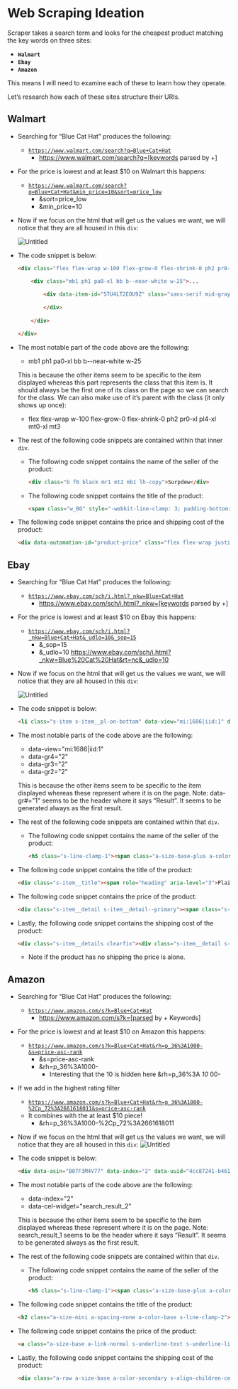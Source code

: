 # Web Scraping Ideation

Scraper takes a search term and looks for the cheapest product matching the key words on three sites:

- **`Walmart`**
- **`Ebay`**
- **`Amazon`**

This means I will need to examine each of these to learn how they operate.

Let’s research how each of these sites structure their URIs.

## Walmart

- Searching for “Blue Cat Hat” produces the following:
    - [`https://www.walmart.com/search?q=Blue+Cat+Hat`](https://www.walmart.com/search?q=Blue+Cat+Hat)
        - https://www.walmart.com/search?q=[keywords parsed by +]
- For the price is lowest and at least $10 on Walmart this happens:
    - [`https://www.walmart.com/search?q=Blue+Cat+Hat&min_price=10&sort=price_low`](https://www.walmart.com/search?q=Blue+Cat+Hat&min_price=10&sort=price_low)
        - &sort=price_low
        - &min_price=10

- Now if we focus on the html that will get us the values we want, we will notice that they are all housed in this `div`:
    
    ![Untitled](Web%20Scraping%20Ideation/Untitled.png)
    

- The code snippet is below:
    
    ```html
    <div class="flex flex-wrap w-100 flex-grow-0 flex-shrink-0 ph2 pr0-xl pl4-xl mt0-xl mt3">...
    
    	<div class="mb1 ph1 pa0-xl bb b--near-white w-25">...
    		
    		<div data-item-id="5TU4LT2EOU9Z" class="sans-serif mid-gray relative flex flex-column w-100 hide-child-opacity">...
    		
    		</div>
    	
    	</div>
    
    </div>
    ```
    

- The most notable part of the code above are the following:
    - mb1 ph1 pa0-xl bb b--near-white w-25
    
    This is because the other items seem to be specific to the item displayed whereas this part represents the class that this item is. It should always be the first one of its class on the page so we can search for the class. We can also make use of it’s parent with the class (it only shows up once):
    
    - flex flex-wrap w-100 flex-grow-0 flex-shrink-0 ph2 pr0-xl pl4-xl mt0-xl mt3
- The rest of the following code snippets are contained within that inner `div`.
    - The following code snippet contains the name of the seller of the product:
        
        ```html
        <div class="b f6 black mr1 mt2 mb1 lh-copy">Surpdew</div>
        ```
        
    - The following code snippet contains the title of the product:
        
        ```html
        <span class="w_BO" style="-webkit-line-clamp: 3; padding-bottom: 0em; margin-bottom: 0em;"><span data-automation-id="product-title" class="f6 f5-l normal dark-gray mb0 mt1 lh-title">Pet Accessories Clearance Bibs Pet Saliva Towel Halloween With Costume Puppy Decor Hats For Small Cat Dog Blue</span></span>
        ```
        

- The following code snippet contains the price and shipping cost of the product:
    
    ```html
    <div data-automation-id="product-price" class="flex flex-wrap justify-start items-center lh-title mb2 mb1-m"><div class="b black f5 mr1 mr2-xl lh-copy f4-l" aria-hidden="true">$3.62</div><span class="w_BR">current price $3.62</span><div class="f7 f6-l gray mr1 strike" aria-hidden="true">$7.39</div><span class="w_BR">was $7.39</span><div class="f7 f6-l gray">+$3.49 shipping</div></div>
    ```
    

## Ebay

- Searching for “Blue Cat Hat” produces the following:
    - [`https://www.ebay.com/sch/i.html?_nkw=Blue+Cat+Hat`](https://www.ebay.com/sch/i.html?_nkw=Blue+Cat+Hat)
        - https://www.ebay.com/sch/i.html?_nkw=[keywords parsed by +]
- For the price is lowest and at least $10 on Ebay this happens:
    - [`https://www.ebay.com/sch/i.html?_nkw=Blue+Cat+Hat&_udlo=10&_sop=15`](https://www.ebay.com/sch/i.html?_nkw=Blue+Cat+Hat&_udlo=10&_sop=15)
        - &_sop=15
        - &_udlo=10
        https://www.ebay.com/sch/i.html?_nkw=Blue%20Cat%20Hat&rt=nc&_udlo=10

- Now if we focus on the html that will get us the values we want, we will notice that they are all housed in this `div`:
    
    ![Untitled](Web%20Scraping%20Ideation/Untitled%201.png)
    

- The code snippet is below:
    
    ```html
    <li class="s-item s-item__pl-on-bottom" data-view="mi:1686|iid:1" data-gr4="2" data-gr3="2" data-gr2="2">...</li>
    ```
    

- The most notable parts of the code above are the following:
    - data-view="mi:1686|iid:1"
    - data-gr4="2"
    - data-gr3="2"
    - data-gr2="2"
    
    This is because the other items seem to be specific to the item displayed whereas these represent where it is on the page. Note: data-gr#="1" seems to be the header where it says “Result”. It seems to be generated always as the first result.
    
- The rest of the following code snippets are contained within that `div`.
    - The following code snippet contains the name of the seller of the product:
        
        ```html
        <h5 class="s-line-clamp-1"><span class="a-size-base-plus a-color-base">Moonker</span></h5>
        
        ```
        

- The following code snippet contains the title of the product:
    
    ```html
    <div class="s-item__title"><span role="heading" aria-level="3">Plain Beanie Cat Ears Bunny Cuffed Warm Ski Winter Knitted Cap Hat Fashion Cute</span></div>
    ```
    

- The following code snippet contains the price of the product:
    
    ```html
    <div class="s-item__detail s-item__detail--primary"><span class="s-item__price">$4.89</span></div>
    ```
    
- Lastly, the following code snippet contains the shipping cost of the product:
    
    ```html
    <div class="s-item__details clearfix"><div class="s-item__detail s-item__detail--primary"><span class="s-item__price">$1.39</span></div><div class="s-item__detail s-item__detail--primary"><span class="s-item__trending-price">Was: <span class="clipped">Previous Price</span><span class="STRIKETHROUGH">$1.99</span></span>&ensp;&ensp;<span class="s-item__discount s-item__discount"><span class="BOLD">30% off</span></span></div><div class="s-item__detail s-item__detail--primary"><span class="s-item__purchase-options s-item__purchaseOptions">or Best Offer</span></div><div class="s-item__detail s-item__detail--primary"><span class="s-item__shipping s-item__logisticsCost">+$5.99 shipping</span></div><div class="s-item__detail s-item__detail--primary"><span> <span aria-labelledby="s-8lmo782" class="s-8lmo782_s-8mql657" role="group"><span aria-hidden="true">&ZeroWidthSpace;<wbr>Sponsored</span></span></span><span class="s-item__space_bar"></span></div></div>
    ```
    
    - Note if the product has no shipping the price is alone.

## Amazon

- Searching for “Blue Cat Hat” produces the following:
    - [`https://www.amazon.com/s?k=Blue+Cat+Hat`](https://www.amazon.com/s?k=Blue+Cat+Hat)
        - https://www.amazon.com/s?k=[parsed by + Keywords]
- For the price is lowest and at least $10 on Amazon this happens:
    - [`https://www.amazon.com/s?k=Blue+Cat+Hat&rh=p_36%3A1000-&s=price-asc-rank`](https://www.amazon.com/s?k=Blue+Cat+Hat&rh=p_36%3A1000-&s=price-asc-rank)
        - &s=price-asc-rank
        - &rh=p_36%3A1000-
            - Interesting that the 10 is hidden here &rh=p_36%3A *10* 00-
- If we add in the highest rating filter
    - [`https://www.amazon.com/s?k=Blue+Cat+Hat&rh=p_36%3A1000-%2Cp_72%3A2661618011&s=price-asc-rank`](https://www.amazon.com/s?k=Blue+Cat+Hat&rh=p_36%3A1000-%2Cp_72%3A2661618011&s=price-asc-rank)
    - It combines with the at least $10 piece!
        - &rh=p_36%3A1000-%2Cp_72%3A2661618011
        
- Now if we focus on the html that will get us the values we want, we will notice that they are all housed in this `div`:
    ![Untitled](Web%20Scraping%20Ideation/Untitled%202.png)
    
- The code snippet is below:
    
    ```html
    <div data-asin="B07F3M4V77" data-index="2" data-uuid="4cc87241-b461-4c5a-ba7a-d3d161645a14" data-component-type="s-search-result" class="sg-col-4-of-12 s-result-item s-asin sg-col-4-of-16 sg-col s-widget-spacing-small sg-col-4-of-20" data-component-id="12" data-cel-widget="search_result_2">...</div>
    ```
    

- The most notable parts of the code above are the following:
    - data-index="2"
    - data-cel-widget="search_result_2"
    
    This is because the other items seem to be specific to the item displayed whereas these represent where it is on the page. Note: search_result_1 seems to be the header where it says “Result”. It seems to be generated always as the first result.
    
- The rest of the following code snippets are contained within that `div`.
    - The following code snippet contains the name of the seller of the product:
        
        ```html
        <h5 class="s-line-clamp-1"><span class="a-size-base-plus a-color-base">Moonker</span></h5>
        
        ```
        

- The following code snippet contains the title of the product:
    
    ```html
    <h2 class="a-size-mini a-spacing-none a-color-base s-line-clamp-2"><a class="a-link-normal s-underline-text s-underline-link-text s-link-style a-text-normal" href="/Toddler-Girls-Summer-Bucket-Protection/dp/B07F3M4V77/ref=sr_1_1?keywords=Blue+Cat+Hat&amp;qid=1663019396&amp;refinements=p_72%3A2661618011&amp;sr=8-1"><span class="a-size-base-plus a-color-base a-text-normal">Baby Sun Hat,Kids Toddler Boy Girls Cat Ears Summer Straw Hat Bucket Sun Protection Cap</span> </a> </h2>
    ```
    

- The following code snippet contains the price of the product:
    
    ```html
    <a class="a-size-base a-link-normal s-underline-text s-underline-link-text s-link-style a-text-normal" href="/Toddler-Girls-Summer-Bucket-Protection/dp/B07F3M4V77/ref=sr_1_1?keywords=Blue+Cat+Hat&amp;qid=1663019396&amp;refinements=p_72%3A2661618011&amp;sr=8-1"><span class="a-price" data-a-size="xl" data-a-color="base"><span class="a-offscreen">$2.99</span><span aria-hidden="true"><span class="a-price-symbol">$</span><span class="a-price-whole">2<span class="a-price-decimal">.</span></span><span class="a-price-fraction">99</span></span></span> </a>
    ```
    
- Lastly, the following code snippet contains the shipping cost of the product:
    
    ```html
    <div class="a-row a-size-base a-color-secondary s-align-children-center"><span aria-label="$6.99 shipping"><span class="a-color-base">$6.99 shipping</span></span></div>
    ```
